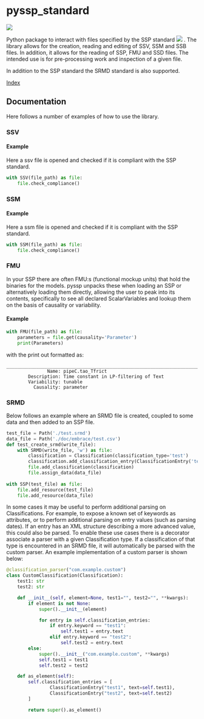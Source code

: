 # pyssp_standard
[<img src="https://img.shields.io/badge/Status-In Development-orange.svg?logo=LOGO">](<LINK>)

Python package to interact with files specified by the SSP standard [<img src="https://img.shields.io/badge/SSP-Standard-blue.svg?logo=LOGO">](<https://ssp-standard.org/>)
. The library allows for 
the creation, reading and editing of SSV, SSM and SSB files. In addition, it allows for the reading of SSP, FMU and SSD
files. The intended use is for pre-processing work and inspection of a given file.

In addition to the SSP standard the SRMD standard is also supported.

[Index](https://fghaider.github.io/pyssp_standard/docs/index)

## Documentation
Here follows a number of examples of how to use the library.


### SSV 

#### Example
Here a ssv file is opened and checked if it is compliant with the SSP standard.

```python
with SSV(file_path) as file:
    file.check_compliance()
```


### SSM

#### Example
Here a ssm file is opened and checked if it is compliant with the SSP standard.

```python
with SSM(file_path) as file:
    file.check_compliance()
```


### FMU

In your SSP there are often FMU:s (functional mockup units) that hold the binaries for the models. pyssp unpacks these 
when loading an SSP or alternatively loading them directly, allowing the user to peak into its contents, specifically 
to see all declared ScalarVariables and lookup them on the basis of causality or variability.

#### Example

```python
with FMU(file_path) as file:
    parameters = file.get(causality='Parameter')
    print(Parameters)
```
with the print out formatted as:
```
___________________________________________________________________________________________
               Name: pipeC.tao_Tfrict
        Description: Time constant in LP-filtering of Text
        Variability: tunable
          Causality: parameter
 ```

### SRMD
Below follows an example where an SRMD file is created, coupled to some data and then added to an SSP file.
```python
test_file = Path('./test.srmd')
data_file = Path('./doc/embrace/test.csv')
def test_create_srmd(write_file):
    with SRMD(write_file, 'w') as file:
        classification = Classification(classification_type='test')
        classification.add_classification_entry(ClassificationEntry('test', 'This is a test'))
        file.add_classification(classification)
        file.assign_data(data_file)
        
with SSP(test_file) as file:
    file.add_resource(test_file)
    file.add_resource(data_file)
```

In some cases it may be useful to perform additional parsing on Classifications. For example, to expose
a known set of keywords as attributes, or to perform additional parsing on entry values (such as parsing
dates). If an entry has an XML structure describing a more advanced value, this could also be parsed.
To enable these use cases there is a decorator associate a parser with a given Classification type. If
a classification of that type is encountered in an SRMD file, it will automatically be parsed with the
custom parser. An example implementation of a custom parser is shown below:
```python
@classification_parser("com.example.custom")
class CustomClassification(Classification):
    test1: str
    test2: str

    def __init__(self, element=None, test1="", test2="", **kwargs):
        if element is not None:
            super().__init__(element)

            for entry in self.classification_entries:
                if entry.keyword == "test1":
                    self.test1 = entry.text
                elif entry.keyword == "test2":
                    self.test2 = entry.text
        else:
            super().__init__("com.example.custom", **kwargs)
            self.test1 = test1
            self.test2 = test2

    def as_element(self):
        self.classification_entries = [
                ClassificationEntry("test1", text=self.test1),
                ClassificationEntry("test2", text=self.test2)
        ]

        return super().as_element()
```

